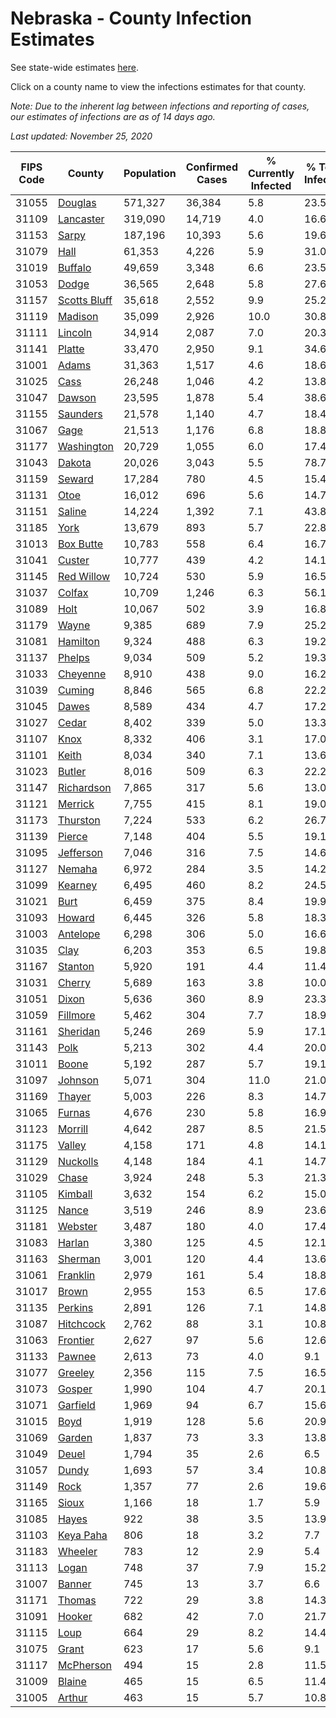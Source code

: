 # Nebraska - County Infection Estimates

See state-wide estimates [here](/infections/us-ne).

Click on a county name to view the infections estimates for that county.

*Note: Due to the inherent lag between infections and reporting of cases, our estimates of infections are as of 14 days ago.*

*Last updated: November 25, 2020*

|   FIPS Code |                       County |   Population |   Confirmed Cases |   % Currently Infected |   % Total Infected |
|-------------|------------------------------|--------------|-------------------|------------------------|--------------------|
|       31055 |           [Douglas](douglas) |      571,327 |            36,384 |                    5.8 |               23.5 |
|       31109 |       [Lancaster](lancaster) |      319,090 |            14,719 |                    4.0 |               16.6 |
|       31153 |               [Sarpy](sarpy) |      187,196 |            10,393 |                    5.6 |               19.6 |
|       31079 |                 [Hall](hall) |       61,353 |             4,226 |                    5.9 |               31.0 |
|       31019 |           [Buffalo](buffalo) |       49,659 |             3,348 |                    6.6 |               23.5 |
|       31053 |               [Dodge](dodge) |       36,565 |             2,648 |                    5.8 |               27.6 |
|       31157 | [Scotts Bluff](scotts-bluff) |       35,618 |             2,552 |                    9.9 |               25.2 |
|       31119 |           [Madison](madison) |       35,099 |             2,926 |                   10.0 |               30.8 |
|       31111 |           [Lincoln](lincoln) |       34,914 |             2,087 |                    7.0 |               20.3 |
|       31141 |             [Platte](platte) |       33,470 |             2,950 |                    9.1 |               34.6 |
|       31001 |               [Adams](adams) |       31,363 |             1,517 |                    4.6 |               18.6 |
|       31025 |                 [Cass](cass) |       26,248 |             1,046 |                    4.2 |               13.8 |
|       31047 |             [Dawson](dawson) |       23,595 |             1,878 |                    5.4 |               38.6 |
|       31155 |         [Saunders](saunders) |       21,578 |             1,140 |                    4.7 |               18.4 |
|       31067 |                 [Gage](gage) |       21,513 |             1,176 |                    6.8 |               18.8 |
|       31177 |     [Washington](washington) |       20,729 |             1,055 |                    6.0 |               17.4 |
|       31043 |             [Dakota](dakota) |       20,026 |             3,043 |                    5.5 |               78.7 |
|       31159 |             [Seward](seward) |       17,284 |               780 |                    4.5 |               15.4 |
|       31131 |                 [Otoe](otoe) |       16,012 |               696 |                    5.6 |               14.7 |
|       31151 |             [Saline](saline) |       14,224 |             1,392 |                    7.1 |               43.8 |
|       31185 |                 [York](york) |       13,679 |               893 |                    5.7 |               22.8 |
|       31013 |       [Box Butte](box-butte) |       10,783 |               558 |                    6.4 |               16.7 |
|       31041 |             [Custer](custer) |       10,777 |               439 |                    4.2 |               14.1 |
|       31145 |     [Red Willow](red-willow) |       10,724 |               530 |                    5.9 |               16.5 |
|       31037 |             [Colfax](colfax) |       10,709 |             1,246 |                    6.3 |               56.1 |
|       31089 |                 [Holt](holt) |       10,067 |               502 |                    3.9 |               16.8 |
|       31179 |               [Wayne](wayne) |        9,385 |               689 |                    7.9 |               25.2 |
|       31081 |         [Hamilton](hamilton) |        9,324 |               488 |                    6.3 |               19.2 |
|       31137 |             [Phelps](phelps) |        9,034 |               509 |                    5.2 |               19.3 |
|       31033 |         [Cheyenne](cheyenne) |        8,910 |               438 |                    9.0 |               16.2 |
|       31039 |             [Cuming](cuming) |        8,846 |               565 |                    6.8 |               22.2 |
|       31045 |               [Dawes](dawes) |        8,589 |               434 |                    4.7 |               17.2 |
|       31027 |               [Cedar](cedar) |        8,402 |               339 |                    5.0 |               13.3 |
|       31107 |                 [Knox](knox) |        8,332 |               406 |                    3.1 |               17.0 |
|       31101 |               [Keith](keith) |        8,034 |               340 |                    7.1 |               13.6 |
|       31023 |             [Butler](butler) |        8,016 |               509 |                    6.3 |               22.2 |
|       31147 |     [Richardson](richardson) |        7,865 |               317 |                    5.6 |               13.0 |
|       31121 |           [Merrick](merrick) |        7,755 |               415 |                    8.1 |               19.0 |
|       31173 |         [Thurston](thurston) |        7,224 |               533 |                    6.2 |               26.7 |
|       31139 |             [Pierce](pierce) |        7,148 |               404 |                    5.5 |               19.1 |
|       31095 |       [Jefferson](jefferson) |        7,046 |               316 |                    7.5 |               14.6 |
|       31127 |             [Nemaha](nemaha) |        6,972 |               284 |                    3.5 |               14.2 |
|       31099 |           [Kearney](kearney) |        6,495 |               460 |                    8.2 |               24.5 |
|       31021 |                 [Burt](burt) |        6,459 |               375 |                    8.4 |               19.9 |
|       31093 |             [Howard](howard) |        6,445 |               326 |                    5.8 |               18.3 |
|       31003 |         [Antelope](antelope) |        6,298 |               306 |                    5.0 |               16.6 |
|       31035 |                 [Clay](clay) |        6,203 |               353 |                    6.5 |               19.8 |
|       31167 |           [Stanton](stanton) |        5,920 |               191 |                    4.4 |               11.4 |
|       31031 |             [Cherry](cherry) |        5,689 |               163 |                    3.8 |               10.0 |
|       31051 |               [Dixon](dixon) |        5,636 |               360 |                    8.9 |               23.3 |
|       31059 |         [Fillmore](fillmore) |        5,462 |               304 |                    7.7 |               18.9 |
|       31161 |         [Sheridan](sheridan) |        5,246 |               269 |                    5.9 |               17.1 |
|       31143 |                 [Polk](polk) |        5,213 |               302 |                    4.4 |               20.0 |
|       31011 |               [Boone](boone) |        5,192 |               287 |                    5.7 |               19.1 |
|       31097 |           [Johnson](johnson) |        5,071 |               304 |                   11.0 |               21.0 |
|       31169 |             [Thayer](thayer) |        5,003 |               226 |                    8.3 |               14.7 |
|       31065 |             [Furnas](furnas) |        4,676 |               230 |                    5.8 |               16.9 |
|       31123 |           [Morrill](morrill) |        4,642 |               287 |                    8.5 |               21.5 |
|       31175 |             [Valley](valley) |        4,158 |               171 |                    4.8 |               14.1 |
|       31129 |         [Nuckolls](nuckolls) |        4,148 |               184 |                    4.1 |               14.7 |
|       31029 |               [Chase](chase) |        3,924 |               248 |                    5.3 |               21.3 |
|       31105 |           [Kimball](kimball) |        3,632 |               154 |                    6.2 |               15.0 |
|       31125 |               [Nance](nance) |        3,519 |               246 |                    8.9 |               23.6 |
|       31181 |           [Webster](webster) |        3,487 |               180 |                    4.0 |               17.4 |
|       31083 |             [Harlan](harlan) |        3,380 |               125 |                    4.5 |               12.1 |
|       31163 |           [Sherman](sherman) |        3,001 |               120 |                    4.4 |               13.6 |
|       31061 |         [Franklin](franklin) |        2,979 |               161 |                    5.4 |               18.8 |
|       31017 |               [Brown](brown) |        2,955 |               153 |                    6.5 |               17.6 |
|       31135 |           [Perkins](perkins) |        2,891 |               126 |                    7.1 |               14.8 |
|       31087 |       [Hitchcock](hitchcock) |        2,762 |                88 |                    3.1 |               10.8 |
|       31063 |         [Frontier](frontier) |        2,627 |                97 |                    5.6 |               12.6 |
|       31133 |             [Pawnee](pawnee) |        2,613 |                73 |                    4.0 |                9.1 |
|       31077 |           [Greeley](greeley) |        2,356 |               115 |                    7.5 |               16.5 |
|       31073 |             [Gosper](gosper) |        1,990 |               104 |                    4.7 |               20.1 |
|       31071 |         [Garfield](garfield) |        1,969 |                94 |                    6.7 |               15.6 |
|       31015 |                 [Boyd](boyd) |        1,919 |               128 |                    5.6 |               20.9 |
|       31069 |             [Garden](garden) |        1,837 |                73 |                    3.3 |               13.8 |
|       31049 |               [Deuel](deuel) |        1,794 |                35 |                    2.6 |                6.5 |
|       31057 |               [Dundy](dundy) |        1,693 |                57 |                    3.4 |               10.8 |
|       31149 |                 [Rock](rock) |        1,357 |                77 |                    2.6 |               19.6 |
|       31165 |               [Sioux](sioux) |        1,166 |                18 |                    1.7 |                5.9 |
|       31085 |               [Hayes](hayes) |          922 |                38 |                    3.5 |               13.9 |
|       31103 |       [Keya Paha](keya-paha) |          806 |                18 |                    3.2 |                7.7 |
|       31183 |           [Wheeler](wheeler) |          783 |                12 |                    2.9 |                5.4 |
|       31113 |               [Logan](logan) |          748 |                37 |                    7.9 |               15.2 |
|       31007 |             [Banner](banner) |          745 |                13 |                    3.7 |                6.6 |
|       31171 |             [Thomas](thomas) |          722 |                29 |                    3.8 |               14.3 |
|       31091 |             [Hooker](hooker) |          682 |                42 |                    7.0 |               21.7 |
|       31115 |                 [Loup](loup) |          664 |                29 |                    8.2 |               14.4 |
|       31075 |               [Grant](grant) |          623 |                17 |                    5.6 |                9.1 |
|       31117 |       [McPherson](mcpherson) |          494 |                15 |                    2.8 |               11.5 |
|       31009 |             [Blaine](blaine) |          465 |                15 |                    6.5 |               11.4 |
|       31005 |             [Arthur](arthur) |          463 |                15 |                    5.7 |               10.8 |